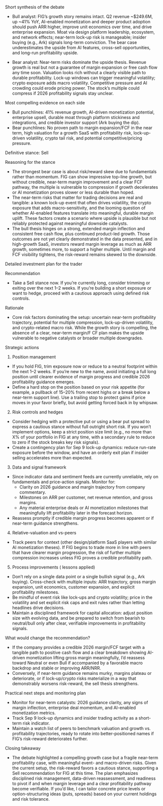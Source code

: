 Short synthesis of the debate

- Bull analyst: FIG’s growth story remains intact. Q2 revenue ~$249.6M, up ~41% YoY, AI-enabled monetization and deeper product adoption should push ARR higher, improve unit economics over time, and drive enterprise expansion. Moat via design platform leadership, ecosystem, and network effects; near-term lock-up risk is manageable; insider buying (e.g., Ark) signals long-term conviction. The bear case underestimates the upside from AI features, cross-sell opportunities, and long-run profitability upside.

- Bear analyst: Near-term risks dominate the upside thesis. Revenue growth is real but not a guarantee of margin expansion or free cash flow any time soon. Valuation looks rich without a clearly visible path to durable profitability. Lock-up windows can trigger meaningful volatility; crypto exposure adds macro volatility. Competitive pressure and AI crowding could erode pricing power. The stock’s multiple could compress if 2026 profitability signals stay unclear.

Most compelling evidence on each side

- Bull punchlines: 41% revenue growth, AI-driven monetization potential, enterprise upsell, durable moat through platform stickiness and integrations, and credible investor support (Ark buying the dip).
- Bear punchlines: No proven path to margin expansion/FCF in the near term, high valuation for a growth SaaS with profitability risk, lock-up-driven volatility, crypto tail risk, and potential competitive/pricing pressure.

Definitive stance: Sell

Reasoning for the stance

- The strongest bear case is about risk/reward skew due to fundamentals rather than momentum. FIG can show impressive top-line growth, but without credible, near-term margin improvement and a clear FCF pathway, the multiple is vulnerable to compression if growth decelerates or AI monetization proves slower or less durable than hoped.
- The near-term risks that matter for trading decisions are real and tangible: a known lock-up event that often drives volatility, the crypto exposure that adds macro-sensitivity, and the looming question of whether AI-enabled features translate into meaningful, durable margin uplift. These factors create a scenario where upside is plausible but not reliably protected against meaningful downside catalysts.
- The bull thesis hinges on a strong, extended margin inflection and consistent free cash flow, plus continued product-led growth. Those outcomes are not yet clearly demonstrated in the data presented, and in high-growth SaaS, investors reward margin leverage as much as ARR growth, sometimes more, to support a higher multiple. Until margin and FCF visibility tightens, the risk-reward remains skewed to the downside.

Detailed investment plan for the trader

Recommendation
- Take a Sell stance now. If you’re currently long, consider trimming or exiting over the next 1–2 weeks. If you’re building a short exposure or want to hedge, proceed with a cautious approach using defined risk controls.

Rationale
- Core risk factors dominating the setup: uncertain near-term profitability trajectory, potential for multiple compression, lock-up-driven volatility, and crypto-related macro risk. While the growth story is compelling, the absence of a clear, near-term margin/F CF plan makes the upside vulnerable to negative catalysts or broader multiple downgrades.

Strategic actions

1) Position management
- If you hold FIG, trim exposure now or reduce to a neutral footprint within the next 1–2 weeks. If you’re new to the name, avoid initiating a full long position until clearer evidence of margin progress and credible 2026 profitability guidance emerges.
- Define a hard stop on the position based on your risk appetite (for example, a pullback of 15–20% from recent highs or a break below a near-term support line). Use a trailing stop to protect gains if price moves in your favor briefly, but avoid getting forced back in by whipsaw.

2) Risk controls and hedges
- Consider hedging with a protective put or using a bear put spread to express a cautious stance without full outright short risk. If you won’t implement options, keep a strict position size limit (e.g., no more than X% of your portfolio in FIG at any time, with a secondary rule to reduce to zero if the stock breaks key risk signals).
- Create a contingency plan for Sep 9 lock-up dynamics: reduce run-rate exposure before the window, and have an orderly exit plan if insider selling accelerates more than expected.

3) Data and signal framework
- Since indicator data and sentiment feeds are currently unreliable, rely on fundamentals and price-action signals. Monitor for:
  - Clarity on 2026 guidance and margin trajectory from company commentary.
  - Milestones on ARR per customer, net revenue retention, and gross margins.
  - Any material enterprise deals or AI monetization milestones that meaningfully lift profitability later in the forecast horizon.
- Reassess promptly if credible margin progress becomes apparent or if near-term guidance strengthens.

4) Relative-valuation and vs-peers
- Track peers for context (other design/platform SaaS players with similar AI monetization theses). If FIG begins to trade more in line with peers that have clearer margin progression, the risk of further multiple compression increases unless FIG proves a credible profitability path.

5) Process improvements ( lessons applied)
- Don’t rely on a single data point or a single bullish signal (e.g., Ark buying). Cross-check with multiple inputs: ARR trajectory, gross margin expansion, unit economics, customer expansion, and explicit profitability milestones.
- Be mindful of event risk like lock-ups and crypto volatility; price in the volatility and set explicit risk caps and exit rules rather than letting headlines drive decisions.
- Maintain a disciplined framework for capital allocation: adjust position size with evolving data, and be prepared to switch from bearish to neutral/bull only after clear, verifiable improvements in profitability signals.

What would change the recommendation?
- If the company provides a credible 2026 margin/FCF target with a tangible path to positive cash flow and a clear breakdown showing AI-driven monetization lifting gross margin meaningfully, I’d reassess toward Neutral or even Bull if accompanied by a favorable macro backdrop and stable or improving ARR/NRR.
- Conversely, if near-term guidance remains murky, margins plateau or deteriorate, or if lock-up/crypto risks materialize in a way that demonstrably worsens risk-reward, the sell thesis strengthens.

Practical next steps and monitoring plan
- Monitor for near-term catalysts: 2026 guidance clarity, any signs of margin inflection, enterprise deal momentum, and AI-enabled monetization metrics.
- Track Sep 9 lock-up dynamics and insider trading activity as a short-term risk indicator.
- Maintain a watch list of peers to benchmark valuation and growth vs. profitability trajectories, ready to rotate into better-positioned names if FIG’s risk-reward deteriorates further.

Closing takeaway
- The debate highlighted a compelling growth case but a fragile near-term profitability case, with meaningful event- and macro-driven risks. Given the current setup, the risk-reward favors a cautious stance, supporting a Sell recommendation for FIG at this time. The plan emphasizes disciplined risk management, data-driven reassessment, and readiness to pivot if and when margin leverage and a clear profitability pathway become verifiable. If you’d like, I can tailor concrete price levels or option-structuring ideas (puts, spreads) based on your current holdings and risk tolerance.
